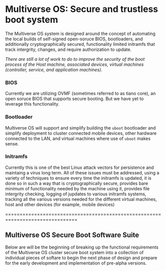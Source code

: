 # Multiverse OS: Secure and trustless boot system
The Multiverse OS system is designed around the concept of automating the local builds of self-signed open-soruce BIOS, bootloaders, and additionally cryptographically secured, functionality limited initramfs that track intergrity, changes, and require authorization to update.

*There are still a lot of work to do to improve the security of the boot process of the Host machine, associated devices, virtual machines (controller, service, and application machines).*


### BIOS
Currently we are utilizing OVMF (sometimes referred to as tiano core), an open soruce BIOS that supports secure booting. But we have yet to leverage this functionality. 


### Bootloader
Multiverse OS will support and simplify building the `uboot` bootloader and simplify deployment to cluster connected mobile devices, other hardware connected to the LAN, and virtual machines where use of `uboot` makes sense. 
 

### Initramfs
Currently this is one of the best Linux attack vectors for persistence and maintaing a virus long term. All of these issues must be addressed, using a variety of techniques to ensure every time the initramfs is updated, it is done so in such a way that is cryptographically secure, provides bare minimum of functionality needed by the machine using it, provides file intergrity checking, logging of jupdates to various initramfs systems, tracking all the various versions needed for the different virtual machines, host and other devices (for example, mobile devices)

===============================================================================
## Multiverse OS Secure Boot Software Suite
Below are will be the beginning of breaking up the functional requirements of
the Multiverse OS cluster secure boot system into a collection of individual
pieces of softare to begin the next phase of design and prepare for the early
development and implementation of pre-alpha versions. 




